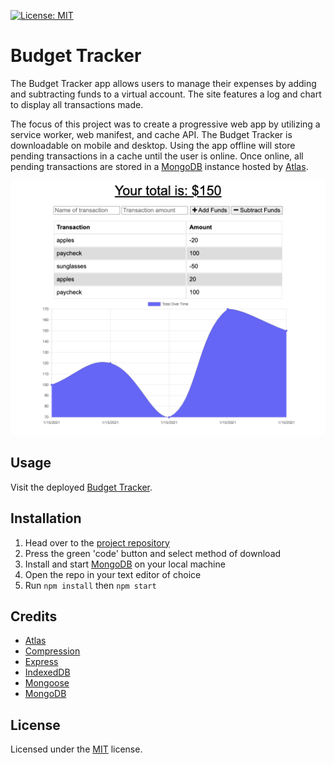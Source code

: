 [![License: MIT](https://img.shields.io/badge/License-MIT-blue.svg)](https://opensource.org/licenses/MIT)

# Budget Tracker

The Budget Tracker app allows users to manage their expenses by adding and subtracting funds to a virtual account. The site features a log and chart to display all transactions made.

The focus of this project was to create a progressive web app by utilizing a service worker, web manifest, and cache API. The Budget Tracker is downloadable on mobile and desktop. Using the app offline will store pending transactions in a cache until the user is online. Once online, all pending transactions are stored in a [MongoDB](https://www.mongodb.com/) instance hosted by [Atlas](https://www.mongodb.com/cloud/atlas).

<img src="screenshot.png" alt="Budget Tracker">

## Usage

Visit the deployed [Budget Tracker](https://budget-tracker-gt-pt.herokuapp.com/).

## Installation

1. Head over to the [project repository](https://github.com/roccomaniscalco/budget-tracker)
2. Press the green 'code' button and select method of download
3. Install and start [MongoDB](https://www.mongodb.com/) on your local machine
4. Open the repo in your text editor of choice
5. Run `npm install` then `npm start`

## Credits

- [Atlas](https://www.mongodb.com/cloud/atlas)
- [Compression](https://www.npmjs.com/package/compression)
- [Express](https://www.npmjs.com/package/express)
- [IndexedDB](https://developer.mozilla.org/en-US/docs/Web/API/IndexedDB_API)
- [Mongoose](https://www.npmjs.com/package/mongoose)
- [MongoDB](https://www.mongodb.com/)

## License

Licensed under the [MIT](https://opensource.org/licenses/MIT) license.
